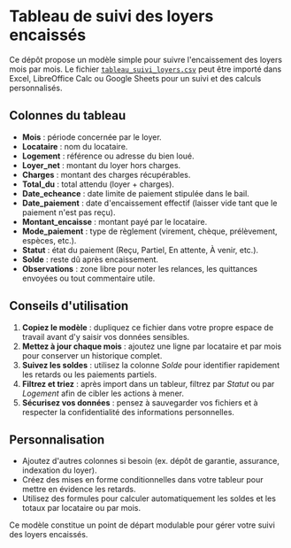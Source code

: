 # Tableau de suivi des loyers encaissés

Ce dépôt propose un modèle simple pour suivre l'encaissement des loyers mois par mois. Le fichier [`tableau_suivi_loyers.csv`](tableau_suivi_loyers.csv) peut être importé dans Excel, LibreOffice Calc ou Google Sheets pour un suivi et des calculs personnalisés.

## Colonnes du tableau

- **Mois** : période concernée par le loyer.
- **Locataire** : nom du locataire.
- **Logement** : référence ou adresse du bien loué.
- **Loyer_net** : montant du loyer hors charges.
- **Charges** : montant des charges récupérables.
- **Total_du** : total attendu (loyer + charges).
- **Date_echeance** : date limite de paiement stipulée dans le bail.
- **Date_paiement** : date d'encaissement effectif (laisser vide tant que le paiement n'est pas reçu).
- **Montant_encaisse** : montant payé par le locataire.
- **Mode_paiement** : type de règlement (virement, chèque, prélèvement, espèces, etc.).
- **Statut** : état du paiement (Reçu, Partiel, En attente, À venir, etc.).
- **Solde** : reste dû après encaissement.
- **Observations** : zone libre pour noter les relances, les quittances envoyées ou tout commentaire utile.

## Conseils d'utilisation

1. **Copiez le modèle** : dupliquez ce fichier dans votre propre espace de travail avant d'y saisir vos données sensibles.
2. **Mettez à jour chaque mois** : ajoutez une ligne par locataire et par mois pour conserver un historique complet.
3. **Suivez les soldes** : utilisez la colonne *Solde* pour identifier rapidement les retards ou les paiements partiels.
4. **Filtrez et triez** : après import dans un tableur, filtrez par *Statut* ou par *Logement* afin de cibler les actions à mener.
5. **Sécurisez vos données** : pensez à sauvegarder vos fichiers et à respecter la confidentialité des informations personnelles.

## Personnalisation

- Ajoutez d'autres colonnes si besoin (ex. dépôt de garantie, assurance, indexation du loyer).
- Créez des mises en forme conditionnelles dans votre tableur pour mettre en évidence les retards.
- Utilisez des formules pour calculer automatiquement les soldes et les totaux par locataire ou par mois.

Ce modèle constitue un point de départ modulable pour gérer votre suivi des loyers encaissés.
